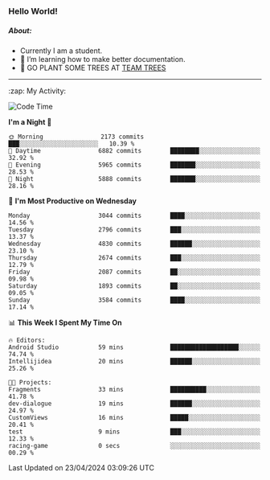 ### Hello World!

##### About:
- Currently I am a student.
- 🌱 I’m learning how to make better documentation.
- 🌱 GO PLANT SOME TREES AT [TEAM TREES](https://teamtrees.org/)

---
  <summary>:zap: My Activity:</summary>
  
<!--START_SECTION:waka-->
![Code Time](http://img.shields.io/badge/Code%20Time-1%2C317%20hrs%2031%20mins-blue)

**I'm a Night 🦉** 

```text
🌞 Morning                2173 commits        ███░░░░░░░░░░░░░░░░░░░░░░   10.39 % 
🌆 Daytime                6882 commits        ████████░░░░░░░░░░░░░░░░░   32.92 % 
🌃 Evening                5965 commits        ███████░░░░░░░░░░░░░░░░░░   28.53 % 
🌙 Night                  5888 commits        ███████░░░░░░░░░░░░░░░░░░   28.16 % 
```
📅 **I'm Most Productive on Wednesday** 

```text
Monday                   3044 commits        ████░░░░░░░░░░░░░░░░░░░░░   14.56 % 
Tuesday                  2796 commits        ███░░░░░░░░░░░░░░░░░░░░░░   13.37 % 
Wednesday                4830 commits        ██████░░░░░░░░░░░░░░░░░░░   23.10 % 
Thursday                 2674 commits        ███░░░░░░░░░░░░░░░░░░░░░░   12.79 % 
Friday                   2087 commits        ██░░░░░░░░░░░░░░░░░░░░░░░   09.98 % 
Saturday                 1893 commits        ██░░░░░░░░░░░░░░░░░░░░░░░   09.05 % 
Sunday                   3584 commits        ████░░░░░░░░░░░░░░░░░░░░░   17.14 % 
```


📊 **This Week I Spent My Time On** 

```text
🔥 Editors: 
Android Studio           59 mins             ███████████████████░░░░░░   74.74 % 
Intellijidea             20 mins             ██████░░░░░░░░░░░░░░░░░░░   25.26 % 

🐱‍💻 Projects: 
Fragments                33 mins             ██████████░░░░░░░░░░░░░░░   41.78 % 
dev-dialogue             19 mins             ██████░░░░░░░░░░░░░░░░░░░   24.97 % 
CustomViews              16 mins             █████░░░░░░░░░░░░░░░░░░░░   20.41 % 
test                     9 mins              ███░░░░░░░░░░░░░░░░░░░░░░   12.33 % 
racing-game              0 secs              ░░░░░░░░░░░░░░░░░░░░░░░░░   00.29 % 
```


 Last Updated on 23/04/2024 03:09:26 UTC
<!--END_SECTION:waka-->
